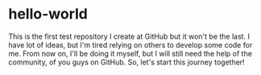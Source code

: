 # hello-world
This is the first test repository I create at GitHub but it won't be the last.
I have lot of ideas, but I'm tired relying on others to develop some code for me. From now on, I'll be doing it myself, but I will still need the help of the community, of you guys on GitHub.
So, let's start this journey together!
